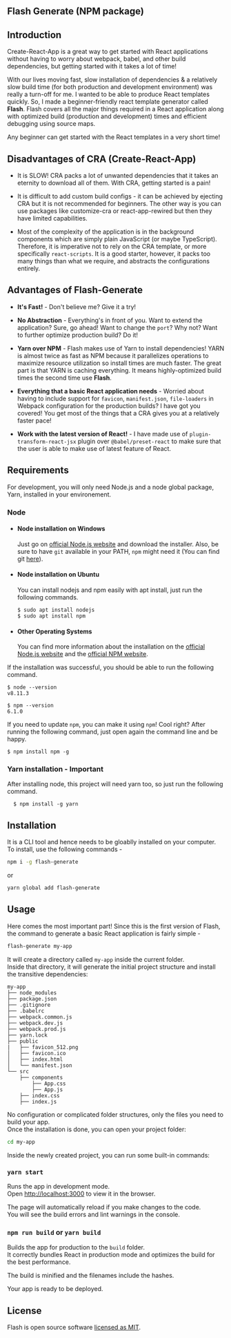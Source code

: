 ## Flash Generate (NPM package)

## Introduction

Create-React-App is a great way to get started with React applications without having to worry about webpack, babel, and other build dependencies, but getting started with it takes a lot of time! 

With our lives moving fast, slow installation of dependencies & a relatively slow build time (for both production and development environment) was really a turn-off for me. I wanted to be able to produce React templates quickly. So, I made a beginner-friendly react template generator called **Flash**. Flash covers all the major things required in a React application along with optimized build (production and development) times and efficient debugging using source maps. 

Any beginner can get started with the React templates in a very short time!  


## Disadvantages of CRA (Create-React-App)

 * It is SLOW! CRA packs a lot of unwanted dependencies that it takes an eternity to download all of them. With CRA, getting started is a pain! 

 * It is difficult to add custom build configs - it can be achieved by ejecting CRA but it is not recommended for beginners. The other way is you can use packages like customize-cra or react-app-rewired but then they have limited capabilities.
 
 * Most of the complexity of the application is in the background components which are simply plain JavaScript (or maybe TypeScript). Therefore, it is imperative not to rely on the CRA template, or more specifically `react-scripts`. It is a good starter, however, it packs too many things than what we require, and abstracts the configurations entirely.

## Advantages of Flash-Generate

* **It's Fast!** - Don't believe me? Give it a try!

* **No Abstraction** - Everything's in front of you. Want to extend the application? Sure, go ahead! Want to change the `port`? Why not? Want to further optimize production build? Do it! 

* **Yarn over NPM** - Flash makes use of Yarn to install dependencies! YARN is almost twice as fast as NPM because it parallelizes operations to maximize resource utilization so install times are much faster. The great part is that YARN is caching everything. It means highly-optimized build times the second time use **Flash**.  

* **Everything that a basic React application needs** - Worried about having to include support for `favicon`, `manifest.json`, `file-loaders` in Webpack configuration for the production builds? I have got you covered! You get most of the things that a CRA gives you at a relatively faster pace!   

* **Work with the latest version of React!** - I have made use of `plugin-transform-react-jsx` plugin over `@babel/preset-react` to make sure that the user is able to make use of latest feature of React. 

## Requirements

For development, you will only need Node.js and a node global package, Yarn, installed in your environement.

### Node
- #### Node installation on Windows

  Just go on [official Node.js website](https://nodejs.org/) and download the installer.
Also, be sure to have `git` available in your PATH, `npm` might need it (You can find git [here](https://git-scm.com/)).

- #### Node installation on Ubuntu

  You can install nodejs and npm easily with apt install, just run the following commands.

      $ sudo apt install nodejs
      $ sudo apt install npm

- #### Other Operating Systems
  You can find more information about the installation on the [official Node.js website](https://nodejs.org/) and the [official NPM website](https://npmjs.org/).

If the installation was successful, you should be able to run the following command.

    $ node --version
    v8.11.3

    $ npm --version
    6.1.0

If you need to update `npm`, you can make it using `npm`! Cool right? After running the following command, just open again the command line and be happy.

    $ npm install npm -g


### Yarn installation - Important
  After installing node, this project will need yarn too, so just run the following command.

      $ npm install -g yarn


## Installation 

It is a CLI tool and hence needs to be gloablly installed on your computer. To install, use the following commands -

```sh
npm i -g flash-generate
```

or

```sh
yarn global add flash-generate
```

## Usage

Here comes the most important part! Since this is the first version of Flash, the command to generate a basic React application is fairly simple - 

```sh
flash-generate my-app
```

It will create a directory called `my-app` inside the current folder.<br>
Inside that directory, it will generate the initial project structure and install the transitive dependencies:

```
my-app
├── node_modules
├── package.json
├── .gitignore
├── .babelrc
├── webpack.common.js
├── webpack.dev.js
├── webpack.prod.js
├── yarn.lock
├── public
|   ├── favicon_512.png
│   ├── favicon.ico
│   ├── index.html
│   └── manifest.json
└── src
    ├── components
        ├── App.css
        ├── App.js
    ├── index.css
    ├── index.js
```

No configuration or complicated folder structures, only the files you need to build your app.<br>
Once the installation is done, you can open your project folder:

```sh
cd my-app
```

Inside the newly created project, you can run some built-in commands:

### `yarn start`

Runs the app in development mode.<br>
Open [http://localhost:3000](http://localhost:3000) to view it in the browser.

The page will automatically reload if you make changes to the code.<br>
You will see the build errors and lint warnings in the console.

### `npm run build` or `yarn build`

Builds the app for production to the `build` folder.<br>
It correctly bundles React in production mode and optimizes the build for the best performance.

The build is minified and the filenames include the hashes.<br>

Your app is ready to be deployed.

## License

Flash is open source software [licensed as MIT](https://github.com/ishubham21/flash-generate/blob/main/LICENSE). 